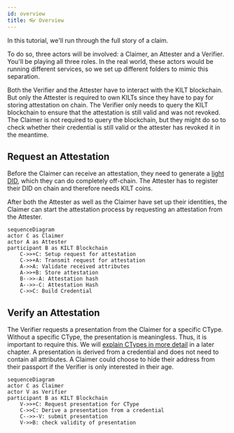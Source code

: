 ```yaml
---
id: overview
title: 👓 Overview
---
```


In this tutorial, we'll run through the full story of a claim.

To do so, three actors will be involved: a <span className="label-role claimer">Claimer</span>, an <span className="label-role attester">Attester</span> and a <span className="label-role verifier">Verifier</span>.
You'll be playing all three roles. In the real world, these actors would be running different services, so we set up different folders to mimic this separation.

Both the <span className="label-role verifier">Verifier</span> and the <span className="label-role attester">Attester</span> have to interact with the KILT blockchain.
But only the <span className="label-role attester">Attester</span> is required to own KILTs since they have to pay for storing attestation on chain.
The <span className="label-role verifier">Verifier</span> only needs to query the KILT blockchain to ensure that the attestation is still valid and was not revoked.
The <span className="label-role claimer">Claimer</span> is not required to query the blockchain, but they might do so to check whether their credential is still valid or the attester has revoked it in the meantime.

## Request an Attestation

Before the <span className="label-role claimer">Claimer</span> can receive an attestation, they need to generate a [light DID](../01_sdk/02_cookbook/01_dids/01_light_did_creation.md), which they can do completely off-chain.
The <span className="label-role attester">Attester</span> has to register their DID on chain and therefore needs KILT coins.

After both the <span className="label-role attester">Attester</span> as well as the <span className="label-role claimer">Claimer</span> have set up their identities, the <span className="label-role claimer">Claimer</span> can start the attestation process by requesting an attestation from the <span className="label-role attester">Attester</span>.

```mermaid
sequenceDiagram
actor C as Claimer
actor A as Attester
participant B as KILT Blockchain
    C->>+C: Setup request for attestation
    C->>+A: Transmit request for attestation
    A->>A: Validate received attributes
    A->>+B: Store attestation
    B-->>-A: Attestation hash
    A-->>-C: Attestation Hash
    C->>C: Build Credential
```

## Verify an Attestation

The <span className="label-role verifier">Verifier</span> requests a presentation from the  <span className="label-role claimer">Claimer</span> for a specific CType.
Without a specific CType, the presentation is meaningless.
Thus, it is important to require this.
We will [explain CTypes in more detail](attester/ctype) in a later chapter.
A presentation is derived from a credential and does not need to contain all attributes.
A <span className="label-role claimer">Claimer</span> could choose to hide their address from their passport if the <span className="label-role verifier">Verifier</span> is only interested in their age.

```mermaid
sequenceDiagram
actor C as Claimer
actor V as Verifier
participant B as KILT Blockchain
    V->>+C: Request presentation for CType
    C->>C: Derive a presentation from a credential
    C-->>-V: submit presentation
    V->>B: check validity of presentation
```
